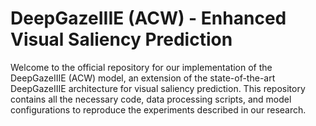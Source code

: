 # DeepGazeIIIE (ACW) - Enhanced Visual Saliency Prediction

Welcome to the official repository for our implementation of the DeepGazeIIIE (ACW) model, an extension of the state-of-the-art DeepGazeIIIE architecture for visual saliency prediction. This repository contains all the necessary code, data processing scripts, and model configurations to reproduce the experiments described in our research.
